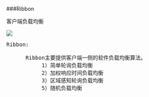 ###Ribbon

客户端负载均衡

![](https://i.imgur.com/yTbMmP5.png)

<pre>
Ribbon:

      Ribbon主要提供客户端一侧的软件负载均衡算法。
           1）简单轮询负载均衡
           2）加权响应时间负载均衡
           3）区域感知轮询负载均衡
           5）随机负载均衡
</pre>